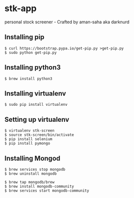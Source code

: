 # stk-app
personal stock screener - Crafted by aman-saha aka darknurd

## Installing pip
```
$ curl https://bootstrap.pypa.io/get-pip.py >get-pip.py
$ sudo python get-pip.py 
```

## Installing python3
```
$ brew install python3
```

## Installing virtualenv
```
$ sudo pip install virtualenv
```

## Setting up virtualenv
```
$ virtualenv stk-screen
$ source stk-screen/bin/activate
$ pip install selenium
$ pip install pymongo
```

## Installing Mongod
```
$ brew services stop mongodb
$ brew uninstall mongodb

$ brew tap mongodb/brew
$ brew install mongodb-community
$ brew services start mongodb-community

```
